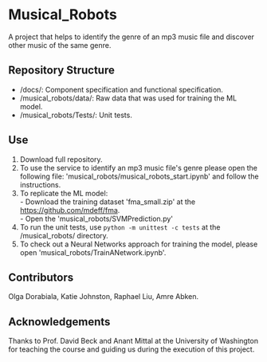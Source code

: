 # Musical_Robots
A project that helps to identify the genre of an mp3 music file and discover other music of the same genre. 


## Repository Structure
- /docs/: Component specification and functional specification.
- /musical_robots/data/: Raw data that was used for training the ML model.
- /musical_robots/Tests/: Unit tests.


## Use
1) Download full repository. 
2) To use the service to identify an mp3 music file's genre please open the following file: 'musical_robots/musical_robots_start.ipynb' and follow the instructions. 
3) To replicate the ML model:  
			- Download the training dataset 'fma_small.zip' at the https://github.com/mdeff/fma.  
			- Open the 'musical_robots/SVMPrediction.py'
4) To run the unit tests, use `python -m unittest -c tests`  at the /musical_robots/ directory.
5) To check out a Neural Networks approach for training the model, please open 'musical_robots/TrainANetwork.ipynb'.



## Contributors
Olga Dorabiala, Katie Johnston, Raphael Liu, Amre Abken.

## Acknowledgements
Thanks to Prof. David Beck and Anant Mittal at the University of Washington for teaching the course and guiding us during the execution of this project. 
